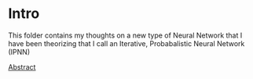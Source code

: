 # Intro

This folder contains my thoughts on a new type of Neural Network
that I have been theorizing that I call an Iterative, Probabalistic Neural Network (IPNN)

[Abstract](./abstract.md)
